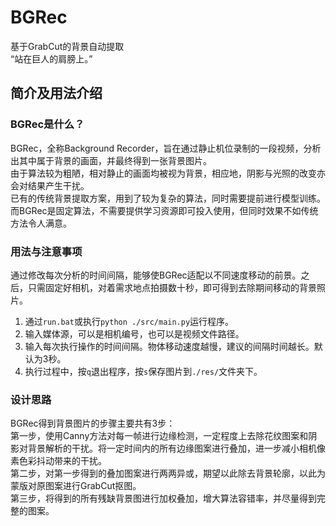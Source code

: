 BGRec  
===
基于GrabCut的背景自动提取  
“站在巨人的肩膀上。”

## 简介及用法介绍
### BGRec是什么？
BGRec，全称Background Recorder，旨在通过静止机位录制的一段视频，分析出其中属于背景的画面，并最终得到一张背景图片。  
由于算法较为粗陋，相对静止的画面均被视为背景，相应地，阴影与光照的改变亦会对结果产生干扰。  
已有的传统背景提取方案，用到了较为复杂的算法，同时需要提前进行模型训练。而BGRec是固定算法，不需要提供学习资源即可投入使用，但同时效果不如传统方法令人满意。  
### 用法与注意事项
通过修改每次分析的时间间隔，能够使BGRec适配以不同速度移动的前景。之后，只需固定好相机，对着需求地点拍摄数十秒，即可得到去除期间移动的背景照片。  
1. 通过`run.bat`或执行`python ./src/main.py`运行程序。  
2. 输入媒体源，可以是相机编号，也可以是视频文件路径。  
3. 输入每次执行操作的时间间隔。物体移动速度越慢，建议的间隔时间越长。默认为3秒。
4. 执行过程中，按`q`退出程序，按`s`保存图片到`./res/`文件夹下。
### 设计思路
BGRec得到背景图片的步骤主要共有3步：  
第一步，使用Canny方法对每一帧进行边缘检测，一定程度上去除花纹图案和阴影对背景解析的干扰。将一定时间内的所有边缘图案进行叠加，进一步减小相机像素色彩抖动带来的干扰。  
第二步，对第一步得到的叠加图案进行两两异或，期望以此除去背景轮廓，以此为蒙版对原图案进行GrabCut抠图。  
第三步，将得到的所有残缺背景图进行加权叠加，增大算法容错率，并尽量得到完整的图案。  
